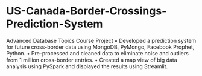 # US-Canada-Border-Crossings-Prediction-System
Advanced Database Topics Course Project
• Developed a prediction system for future cross-border data using MongoDB, PyMongo, Facebook Prophet, Python.
• Pre-processed and cleaned data to eliminate noise and outliers from 1 million cross-border entries.
• Created a map view of big data analysis using PySpark and displayed the results using Streamlit.
